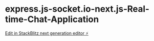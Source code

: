# express.js-socket.io-next.js-Real-time-Chat-Application

[Edit in StackBlitz next generation editor ⚡️](https://stackblitz.com/~/github.com/jackjosias/express.js-socket.io-next.js-Real-time-Chat-Application)